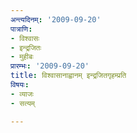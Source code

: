 ```yaml
---
अन्त्यदिनम्: '2009-09-20'
पात्राणि:
- विश्वासः
- इन्द्रजितः
- मुहीबः
प्रारम्भः: '2009-09-20'
title: विश्वासानाह्वानम् इन्द्रजितगृहम्प्रति
विषयः:
- व्याजः
- सत्यम्

---
```

